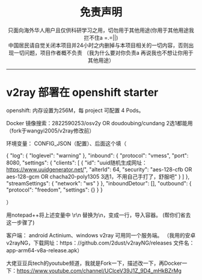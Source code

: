 
<h1 align="center"> 免责声明 </h1>


<p align="center">
只面向海外华人用户且仅供科研学习之用，切勿用于其他用途(你用于其他用途我拦不住a =.=||)
<br>
中国居民请自觉关闭本项目并24小时之内删掉与本项目相关的一切内容，否则出现一切问题，项目作者概不负责
（我为什么要对你负责a 再说我也不想让你用于其他用途）
</p>
<hr>



# v2ray 部署在 openshift starter
openshift: 内存设置为256M，每 project 可配置 4 Pods。



Docker 镜像搜索：2822590253/osv2y       OR         doudoubing/cundang 2选1都能用
（fork于wangyi2005/v2ray修改前）

环境变量： CONFIG_JSON（配置）、后面这个填（

{
  "log": {
    "loglevel": "warning"
  },
  "inbound": {
    "protocol": "vmess",
    "port": 8080,
    "settings": {
      "clients": [
        {
          "id": "uuid随机生成网址：https://www.uuidgenerator.net/",
          "alterId": 64,
          "security": "aes-128-cfb OR aes-128-gcm OR chacha20-poly1305 3选1，不用自己手打了，舒服吧"
        }
      ]
    },
    "streamSettings": {
      "network": "ws"
    }
  },
  "inboundDetour": [],
  "outbound": {
    "protocol": "freedom",
   "settings": {}
  }
}

）


用notepad++将上述变量中 \r\n 替换为\\n，变成一行，导入容器。
(帮你们省去这一步骤了)

客户端： android Actinium、windows v2ray 可用同一个服务端。
（我用的安卓v2rayNG，下载网址：https：//github.com/2dust/v2rayNG/releases
文件名：app-arm64-v8a-release.apk）

大佬豆豆兵tech的youtube频道，我就是Fork一下，描述改一下，再Docker一下：https://www.youtube.com/channel/UClceV39J1Z_9D4_mHkBZrMg

